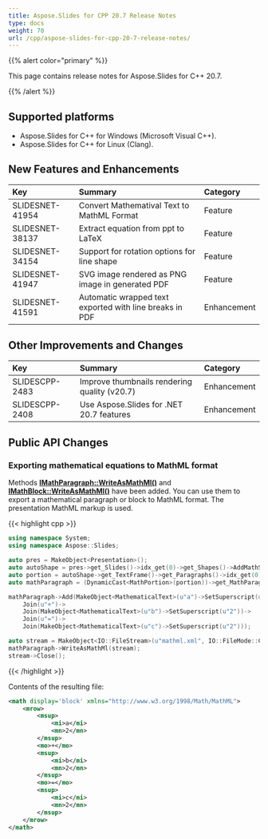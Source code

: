 ```yaml
---
title: Aspose.Slides for CPP 20.7 Release Notes
type: docs
weight: 70
url: /cpp/aspose-slides-for-cpp-20-7-release-notes/
---
```


{{% alert color="primary" %}} 

This page contains release notes for Aspose.Slides for C++ 20.7.

{{% /alert %}} 

## **Supported platforms**
- Aspose.Slides for C++ for Windows (Microsoft Visual C++).
- Aspose.Slides for C++ for Linux (Clang).

## **New Features and Enhancements**
|**Key**|**Summary**|**Category**|
| :- | :- | :- |
|SLIDESNET-41954|Convert Mathematival Text to MathML Format|Feature|
|SLIDESNET-38137|Extract equation from ppt to LaTeX|Feature|
|SLIDESNET-34154|Support for rotation options for line shape|Feature|
|SLIDESNET-41947|SVG image rendered as PNG image in generated PDF|Feature|
|SLIDESNET-41591|Automatic wrapped text exported with line breaks in PDF|Enhancement|

## **Other Improvements and Changes**
|**Key**|**Summary**|**Category**|
| :- | :- | :- |
|SLIDESCPP-2483|Improve thumbnails rendering quality (v20.7)|Enhancement|
|SLIDESCPP-2408|Use Aspose.Slides for .NET 20.7 features|Enhancement|

## **Public API Changes**
### **Exporting mathematical equations to MathML format**

Methods [**IMathParagraph::WriteAsMathMl()**](https://apireference.aspose.com/slides/cpp/class/aspose.slides.math_text.i_math_paragraph#a7d0b6f25dba389dddf0e2a080d6ff0ce) and [**IMathBlock::WriteAsMathMl()**](https://apireference.aspose.com/slides/cpp/class/aspose.slides.math_text.i_math_block#a9436c0dd37a8b1d9042e7b9990f80c58) have been added. You can use them to export a mathematical paragraph or block to MathML format. The presentation MathML markup is used.

{{< highlight cpp >}}
```cpp
using namespace System;
using namespace Aspose::Slides;

auto pres = MakeObject<Presentation>();
auto autoShape = pres->get_Slides()->idx_get(0)->get_Shapes()->AddMathShape(0.0f, 0.0f, 500.0f, 50.0f);
auto portion = autoShape->get_TextFrame()->get_Paragraphs()->idx_get(0)->get_Portions()->idx_get(0);
auto mathParagraph = (DynamicCast<MathPortion>(portion))->get_MathParagraph();

mathParagraph->Add(MakeObject<MathematicalText>(u"a")->SetSuperscript(u"2")->
    Join(u"+")->
    Join(MakeObject<MathematicalText>(u"b")->SetSuperscript(u"2"))->
    Join(u"=")->
    Join(MakeObject<MathematicalText>(u"c")->SetSuperscript(u"2")));

auto stream = MakeObject<IO::FileStream>(u"mathml.xml", IO::FileMode::Create);
mathParagraph->WriteAsMathMl(stream);
stream->Close();
```
{{< /highlight >}}

Contents of the resulting file:

```xml
<math display='block' xmlns="http://www.w3.org/1998/Math/MathML">
    <mrow>
        <msup>
            <mi>a</mi>
            <mn>2</mn>
        </msup>
        <mo>+</mo>
        <msup>
            <mi>b</mi>
            <mn>2</mn>
        </msup>
        <mo>=</mo>
        <msup>
            <mi>c</mi>
            <mn>2</mn>
        </msup>
    </mrow>
</math>
```
